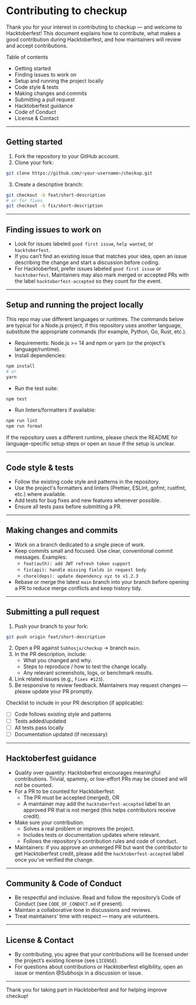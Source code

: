# Contributing to checkup

Thank you for your interest in contributing to checkup — and welcome to Hacktoberfest! This document explains how to contribute, what makes a good contribution during Hacktoberfest, and how maintainers will review and accept contributions.

Table of contents
- Getting started
- Finding issues to work on
- Setup and running the project locally
- Code style & tests
- Making changes and commits
- Submitting a pull request
- Hacktoberfest guidance
- Code of Conduct
- License & Contact

---

## Getting started

1. Fork the repository to your GitHub account.
2. Clone your fork:
```bash
git clone https://github.com/<your-username>/checkup.git
```
3. Create a descriptive branch:
```bash
git checkout -b feat/short-description
# or for fixes
git checkout -b fix/short-description
```

---

## Finding issues to work on

- Look for issues labeled `good first issue`, `help wanted`, or `hacktoberfest`.
- If you can’t find an existing issue that matches your idea, open an issue describing the change and start a discussion before coding.
- For Hacktoberfest, prefer issues labeled `good first issue` or `hacktoberfest`. Maintainers may also mark merged or accepted PRs with the label `hacktoberfest-accepted` so they count for the event.

---

## Setup and running the project locally

This repo may use different languages or runtimes. The commands below are typical for a Node.js project; if this repository uses another language, substitute the appropriate commands (for example, Python, Go, Rust, etc.).

- Requirements: Node.js >= 14 and npm or yarn (or the project's language/runtime).
- Install dependencies:
```bash
npm install
# or
yarn
```
- Run the test suite:
```bash
npm test
```
- Run linters/formatters if available:
```bash
npm run lint
npm run format
```

If the repository uses a different runtime, please check the README for language-specific setup steps or open an issue if the setup is unclear.

---

## Code style & tests

- Follow the existing code style and patterns in the repository.
- Use the project's formatters and linters (Prettier, ESLint, gofmt, rustfmt, etc.) where available.
- Add tests for bug fixes and new features whenever possible.
- Ensure all tests pass before submitting a PR.

---

## Making changes and commits

- Work on a branch dedicated to a single piece of work.
- Keep commits small and focused. Use clear, conventional commit messages. Examples:
  - `feat(auth): add JWT refresh token support`
  - `fix(api): handle missing fields in request body`
  - `chore(deps): update dependency xyz to v1.2.3`
- Rebase or merge the latest `main` branch into your branch before opening a PR to reduce merge conflicts and keep history tidy.

---

## Submitting a pull request

1. Push your branch to your fork:
```bash
git push origin feat/short-description
```
2. Open a PR against `Subhosjx/checkup` → branch `main`.
3. In the PR description, include:
   - What you changed and why.
   - Steps to reproduce / how to test the change locally.
   - Any relevant screenshots, logs, or benchmark results.
4. Link related issues (e.g., `Fixes #123`).
5. Be responsive to review feedback. Maintainers may request changes — please update your PR promptly.

Checklist to include in your PR description (if applicable):
- [ ] Code follows existing style and patterns
- [ ] Tests added/updated
- [ ] All tests pass locally
- [ ] Documentation updated (if necessary)

---

## Hacktoberfest guidance

- Quality over quantity: Hacktoberfest encourages meaningful contributions. Trivial, spammy, or low-effort PRs may be closed and will not be counted.
- For a PR to be counted for Hacktoberfest:
  - The PR must be accepted (merged), OR
  - A maintainer may add the `hacktoberfest-accepted` label to an approved PR that is not merged (this helps contributors receive credit).
- Make sure your contribution:
  - Solves a real problem or improves the project.
  - Includes tests or documentation updates where relevant.
  - Follows the repository's contribution rules and code of conduct.
- Maintainers: if you approve an unmerged PR but want the contributor to get Hacktoberfest credit, please add the `hacktoberfest-accepted` label once you’ve verified the change.

---

## Community & Code of Conduct

- Be respectful and inclusive. Read and follow the repository’s Code of Conduct (see `CODE_OF_CONDUCT.md` if present).
- Maintain a collaborative tone in discussions and reviews.
- Treat maintainers’ time with respect — many are volunteers.

---

## License & Contact

- By contributing, you agree that your contributions will be licensed under the project’s existing license (see `LICENSE`).
- For questions about contributions or Hacktoberfest eligibility, open an issue or mention @Subhosjx in a discussion or issue.

---

Thank you for taking part in Hacktoberfest and for helping improve checkup!
